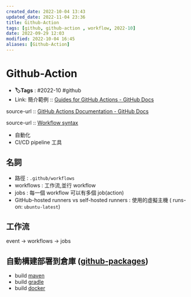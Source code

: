 ```yaml
---
created_date: 2022-10-04 13:43
updated_date: 2022-11-04 23:36
title: Github-Action
tags: [github, github-action , workflow, 2022-10]
date: 2022-09-29 12:03
modified: 2022-10-04 16:45
aliases: [Github-Action]
---
```


# Github-Action

- **🏷️Tags** :   #2022-10 #github
- Link: 
簡介範例 :: [Guides for GitHub Actions - GitHub Docs](https://docs.github.com/en/actions/guides)

source-url :: [GitHub Actions Documentation - GitHub Docs](https://docs.github.com/en/actions)

source-url :: [Workflow syntax](https://docs.github.com/en/actions/using-workflows/workflow-syntax-for-github-actions)

- 自動化
- CI/CD pipeline 工具

## 名詞

- 路徑 : `.github/workflows`
- workflows : 工作流,並行 workflow
- jobs : 每一個 workflow 可以有多個 job(action)
- GitHub-hosted runners vs self-hosted runners : 使用的虛擬主機 ( runs-on: `ubuntu-latest`)

## 工作流

event -> workflows -> jobs

## 自動構建部署到倉庫 ([github-packages](github-packages.md))

- build [maven](../java/maven.md)
- build [gradle](../java/gradle.md) 
- build [docker](../Containerization/docker.md)
